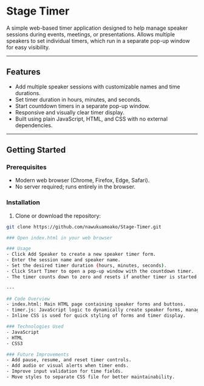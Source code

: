 # Stage Timer

A simple web-based timer application designed to help manage speaker sessions during events, meetings, or presentations. Allows multiple speakers to set individual timers, which run in a separate pop-up window for easy visibility.

---

## Features

- Add multiple speaker sessions with customizable names and time durations.
- Set timer duration in hours, minutes, and seconds.
- Start countdown timers in a separate pop-up window.
- Responsive and visually clear timer display.
- Built using plain JavaScript, HTML, and CSS with no external dependencies.

---

## Getting Started

### Prerequisites

- Modern web browser (Chrome, Firefox, Edge, Safari).
- No server required; runs entirely in the browser.

### Installation

1. Clone or download the repository:

```bash
git clone https://github.com/nawukuamoako/Stage-Timer.git

### Open index.html in your web browser

### Usage
- Click Add Speaker to create a new speaker timer form.
- Enter the session name and speaker name.
- Set the desired timer duration (hours, minutes, seconds).
- Click Start Timer to open a pop-up window with the countdown timer.
- The timer counts down to zero and resets if another timer is started.

---

## Code Overview
- index.html: Main HTML page containing speaker forms and buttons.
- timer.js: JavaScript logic to dynamically create speaker forms, manage timers, and handle the pop-up timer window.
- Inline CSS is used for quick styling of forms and timer display.

### Technologies Used
- JavaScript
- HTML
- CSS3

### Future Improvements
- Add pause, resume, and reset timer controls.
- Add audio or visual alerts when timer ends.
- Improve input validation for time fields.
- Move styles to separate CSS file for better maintainability.
